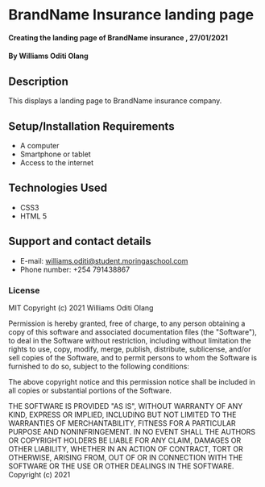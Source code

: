 # BrandName Insurance landing page
#### Creating the landing page of BrandName insurance , 27/01/2021
#### By Williams Oditi Olang
## Description
This displays a landing page to BrandName insurance company.
## Setup/Installation Requirements
* A computer
* Smartphone or tablet
* Access to the internet
## Technologies Used
* CSS3
* HTML 5
## Support and contact details
* E-mail: williams.oditi@student.moringaschool.com
* Phone number: +254 791438867
### License
MIT Copyright (c) 2021 Williams Oditi Olang

Permission is hereby granted, free of charge, to any person obtaining a copy of this software and associated documentation files (the "Software"), to deal in the Software without restriction, including without limitation the rights to use, copy, modify, merge, publish, distribute, sublicense, and/or sell copies of the Software, and to permit persons to whom the Software is furnished to do so, subject to the following conditions:

The above copyright notice and this permission notice shall be included in all copies or substantial portions of the Software.

THE SOFTWARE IS PROVIDED "AS IS", WITHOUT WARRANTY OF ANY KIND, EXPRESS OR IMPLIED, INCLUDING BUT NOT LIMITED TO THE WARRANTIES OF MERCHANTABILITY, FITNESS FOR A PARTICULAR PURPOSE AND NONINFRINGEMENT. IN NO EVENT SHALL THE AUTHORS OR COPYRIGHT HOLDERS BE LIABLE FOR ANY CLAIM, DAMAGES OR OTHER LIABILITY, WHETHER IN AN ACTION OF CONTRACT, TORT OR OTHERWISE, ARISING FROM, OUT OF OR IN CONNECTION WITH THE SOFTWARE OR THE USE OR OTHER DEALINGS IN THE SOFTWARE.
Copyright (c) 2021
